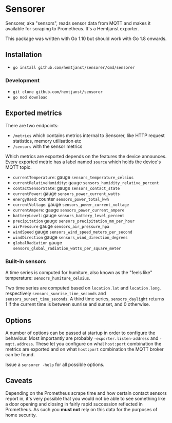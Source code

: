 # Sensorer

Sensorer, aka "sensors", reads sensor data from MQTT and makes it available
for scraping to Prometheus. It's a Hemtjanst exporter.

This package was written with Go 1.10 but should work with Go 1.8 onwards.

## Installation

* `go install github.com/hemtjanst/sensorer/cmd/sensorer`

### Development

* `git clone github.com/hemtjanst/sensorer`
* `go mod download`

## Exported metrics

There are two endpoints:

* `/metrics` which contains metrics internal to Sensorer, like HTTP
  request statistics, memory utilisation etc
* `/sensors` with the sensor metrics

Which metrics are exported depends on the features the device announces.
Every exported metric has a label named `source` which holds the device's
MQTT topic.

* `currentTemperature`: gauge `sensors_temperature_celsius`
* `currentRelativeHumidity`: gauge `sensors_humidity_relative_percent`
* `contactSensorState`: gauge `sensors_contact_state`
* `currentPower`: gauge `sensors_power_current_watts`
* `energyUsed`: counter `sensors_power_total_kwh`
* `currentVoltage`: gauge `sensors_power_current_voltage`
* `currentAmpere`: gauge `sensors_power_current_ampere`
* `batteryLevel`: gauge `sensors_battery_level_percent`
* `precipitation` gauge `sensors_precipitation_mm_per_hour`
* `airPressure` gauge `sensors_air_pressure_hpa`
* `windSpeed` gauge `sensors_wind_speed_meters_per_second`
* `windDirection` gauge `sensors_wind_direction_degrees`
* `globalRadiation` gauge `sensors_global_radiation_watts_per_square_meter`

### Built-in sensors

A time series is computed for humiture, also known as
the "feels like" temperature: `sensors_humiture_celsius`.

Two time series are computed based on `location.lat` and `location.long`,
respectively `sensors_sunrise_time_seconds` and `sensors_sunset_time_seconds`.
A third time series, `sensors_daylight` returns 1 if the current time
is between sunrise and sunset, and 0 otherwise.

## Options

A number of options can be passed at startup in order to configure the
behaviour. Most importantly are probably `-exporter.listen-address` and
`-mqtt.address`. These let you configure on what `host:port` combination
the metrics are exported and on what `host:port` combination the MQTT
broker can be found.

Issue a `sensorer -help` for all possible options.

## Caveats

Depending on the Prometheus scrape time and how certain contact sensors
report in, it's very possible that you would not be able to see something
like a door opening and closing in fairly rapid succession reflected
in Prometheus. As such you **must not** rely on this data for the purposes
of home security.
